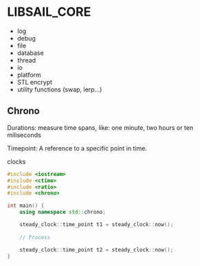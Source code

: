 # LIBSAIL_CORE
- log
- debug
- file
- database
- thread
- io
- platform
- STL encrypt
- utility functions (swap, lerp...)


## Chrono

Durations: measure time spans, like: one minute, two hours or ten miliseconds

Timepoint: A reference to a specific point in time. 

clocks


```cpp
#include <iostream>
#include <ctime>
#include <ratio>
#include <chrono>

int main() {
    using namespace std::chrono;

    steady_clock::time_point t1 = steady_clock::now();
    
    // Process

    steady_clock::time_point t2 = steady_clock::now();
}
```